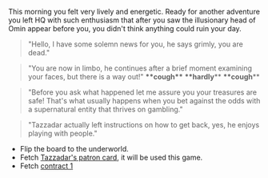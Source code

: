 This morning you felt very lively and energetic. Ready for another adventure you left HQ with such enthusiasm that after you saw the illusionary head of Omin appear before you, you didn't think anything could ruin your day.

> "Hello, I have some solemn news for you, he says grimly, you are dead."

> "You are now in limbo, he continues after a brief moment examining your faces, but there is a way out!" **\*\*cough\*\*** **\*\*hardly**\*\* **\*\*cough**\*\*

> "Before you ask what happened let me assure you your treasures are safe! That's what usually happens when you bet against the odds with a supernatural entity that thrives on gambling."

> "Tazzadar actually left instructions on how to get back, yes, he enjoys playing with people."

* Flip the board to the underworld.
* Fetch [Tazzadar's patron card](./patron.md), it will be used this game.
* Fetch [contract 1](./contract-1.md)
